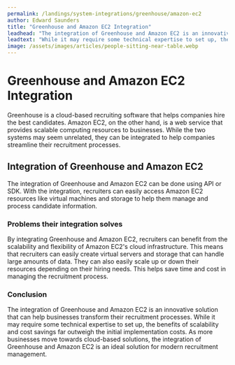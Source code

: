 ```yaml
---
permalink: /landings/system-integrations/greenhouse/amazon-ec2
author: Edward Saunders
title: "Greenhouse and Amazon EC2 Integration"
leadhead: "The integration of Greenhouse and Amazon EC2 is an innovative solution that can help businesses transform their recruitment processes"
leadtext: "While it may require some technical expertise to set up, the benefits of scalability and cost savings far outweigh the initial implementation costs. As more businesses move towards cloud-based solutions, the integration of Greenhouse and Amazon EC2 is an ideal solution for modern recruitment management."
image: /assets/images/articles/people-sitting-near-table.webp
---
```

<div class="arttext">	<h1>Greenhouse and Amazon EC2 Integration</h1>
	<p>Greenhouse is a cloud-based recruiting software that helps companies hire the best candidates. Amazon EC2, on the other hand, is a web service that provides scalable computing resources to businesses. While the two systems may seem unrelated, they can be integrated to help companies streamline their recruitment processes.</p>
	<h2>Integration of Greenhouse and Amazon EC2</h2>
	<p>The integration of Greenhouse and Amazon EC2 can be done using API or SDK. With the integration, recruiters can easily access Amazon EC2 resources like virtual machines and storage to help them manage and process candidate information.</p>
	<h3>Problems their integration solves</h3>
	<p>By integrating Greenhouse and Amazon EC2, recruiters can benefit from the scalability and flexibility of Amazon EC2's cloud infrastructure. This means that recruiters can easily create virtual servers and storage that can handle large amounts of data. They can also easily scale up or down their resources depending on their hiring needs. This helps save time and cost in managing the recruitment process.</p>
	<h3>Conclusion</h3>
	<p>The integration of Greenhouse and Amazon EC2 is an innovative solution that can help businesses transform their recruitment processes. While it may require some technical expertise to set up, the benefits of scalability and cost savings far outweigh the initial implementation costs. As more businesses move towards cloud-based solutions, the integration of Greenhouse and Amazon EC2 is an ideal solution for modern recruitment management.</p>
</div>